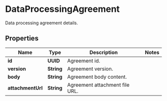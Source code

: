 

# DataProcessingAgreement

Data processing agreement details.

## Properties

| Name | Type | Description | Notes |
|------------ | ------------- | ------------- | -------------|
|**id** | **UUID** | Agreement id. |  |
|**version** | **String** | Agreement version. |  |
|**body** | **String** | Agreement body content. |  |
|**attachmentUrl** | **String** | Agreement attachment file URL. |  |



